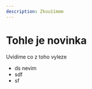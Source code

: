 ```yaml
---
description: Zkoušímmm
---
```


# Tohle je novinka

Uvidíme co z toho vyleze

* ds nevim
* sdf
* sf
